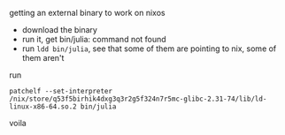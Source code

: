getting an external binary to work on nixos

- download the binary
- run it, get bin/julia: command not found
- run `ldd bin/julia`, see that some of them are pointing to nix, some of them aren't

run 
```
patchelf --set-interpreter /nix/store/q53f5birhik4dxg3q3r2g5f324n7r5mc-glibc-2.31-74/lib/ld-linux-x86-64.so.2 bin/julia
```

voila
